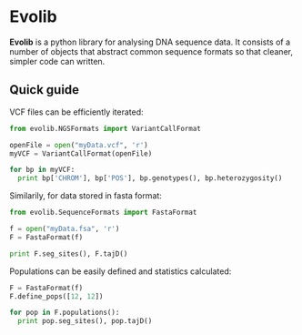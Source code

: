 Evolib
======

**Evolib** is a python library for analysing DNA sequence data. It consists of a number of objects that abstract common sequence formats so that cleaner, simpler code can written.

Quick guide
-------------

VCF files can be efficiently iterated:
```python
from evolib.NGSFormats import VariantCallFormat

openFile = open("myData.vcf", 'r')
myVCF = VariantCallFormat(openFile)

for bp in myVCF:
  print bp['CHROM'], bp['POS'], bp.genotypes(), bp.heterozygosity()
```

Similarily, for data stored in fasta format:
```python
from evolib.SequenceFormats import FastaFormat

f = open("myData.fsa", 'r')
F = FastaFormat(f)

print F.seg_sites(), F.tajD()
```

Populations can be easily defined and statistics calculated:
```python
F = FastaFormat(f)
F.define_pops([12, 12])

for pop in F.populations():
  print pop.seg_sites(), pop.tajD()
```
